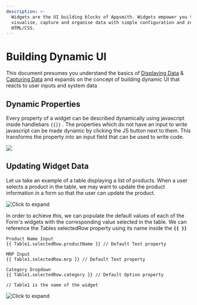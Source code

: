 ```yaml
---
description: >-
  Widgets are the UI building blocks of Appsmith. Widgets empower you to
  visualise, capture and organise data with simple configuration and zero
  HTML/CSS.
---
```


# Building Dynamic UI

This document presumes you understand the basics of [Displaying Data](../displaying-data-read/) & [Capturing Data](../capturing-data-write/) and expands on the concept of building dynamic UI that reacts to user inputs and system data

## Dynamic Properties

Every property of a widget can be described dynamically using javascript inside handlebars `{{}}` . The properties which do not have an input to write javascript can be made dynamic by clicking the JS button next to them. This transforms the property into an input field that can be used to write code.

![](../../.gitbook/assets/convert-js.gif)

## Updating Widget Data

Let us take an example of a table displaying a list of products. When a user selects a product in the table, we may want to update the product information in a form so that the user can update the product.

![Click to expand](../../.gitbook/assets/table-form.gif)

In order to achieve this, we can populate the default values of each of the Form's widgets with the corresponding value selected in the table. We can reference the Tables selectedRow property using its name inside the **`{{ }}`**

```text
Product Name Input
{{ Table1.selectedRow.productName }} // Default Text property

MRP Input
{{ Table1.selectedRow.mrp }} // Default Text property

Category Dropdown
{{ Table1.selectedRow.category }} // Default Option property

// Table1 is the name of the widget
```

![Click to expand](../../.gitbook/assets/form-table.gif)

